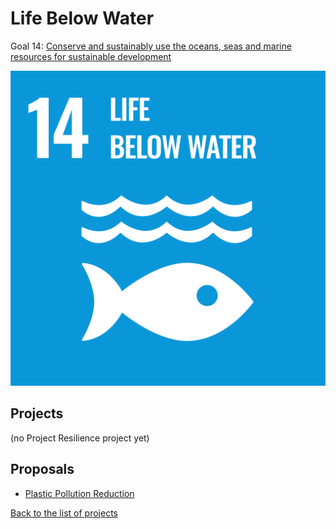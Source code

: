 # Life Below Water

Goal 14: [Conserve and sustainably use the oceans, seas and marine resources for sustainable development](https://sdgs.un.org/goals/goal14)

[![Goal 14](../images/sdgs/E-WEB-Goal-14.png)](https://sdgs.un.org/goals/goal14)

## Projects

(no Project Resilience project yet)

## Proposals

- [Plastic Pollution Reduction](../proposals/plastic_pollution)

[Back to the list of projects](../README)